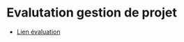 # Evalutation gestion de projet

- [Lien évaluation](https://form.dragnsurvey.com/survey/r/c58b6c29)